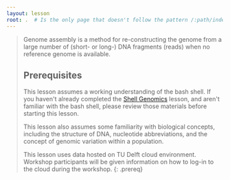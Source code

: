 ```yaml
---
layout: lesson
root: .  # Is the only page that doesn't follow the pattern /:path/index.html
---
```

> Genome assembly is a method for re-constructing the genome from a large number of (short- or long-) DNA fragments (reads) when no reference genome is available.
>
> ## Prerequisites
>
> This lesson assumes a working understanding of the bash shell. If you haven't already completed the [Shell Genomics](https://mvdb01.github.io/shell-genomics/) lesson, and aren't familiar with the bash shell, please review those materials
> before starting this lesson.
>
> This lesson also assumes some familiarity with biological concepts, including the structure of DNA, nucleotide abbreviations, and the 
> concept of genomic variation within a population. 
>
> This lesson uses data hosted on TU Delft cloud environment. Workshop participants will be given information on how
> to log-in to the cloud during the workshop. 
{: .prereq}